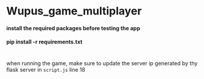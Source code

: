# Wupus_game_multiplayer
#### install the required packages before testing the app
#### pip install -r requirements.txt

#
when running the game, make sure to update the server ip generated by thy flask server in `script.js` line 18

